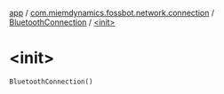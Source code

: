 [app](../../index.md) / [com.miemdynamics.fossbot.network.connection](../index.md) / [BluetoothConnection](index.md) / [&lt;init&gt;](./-init-.md)

# &lt;init&gt;

`BluetoothConnection()`